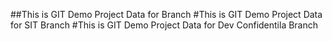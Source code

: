 ##This is GIT Demo Project Data for Branch
#This is GIT Demo Project Data for SIT Branch
#This is GIT Demo Project Data for Dev  Confidentila Branch

